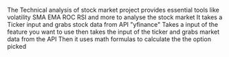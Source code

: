 
The Technical analysis of stock market project provides essential tools like volatility SMA EMA ROC RSI and more to analyse the stock market
It takes a Ticker input and grabs stock data from API "yfinance"
Takes a input of the feature you want to use then takes the input of the ticker and grabs market data from the API
Then it uses math formulas to calculate the the option picked
